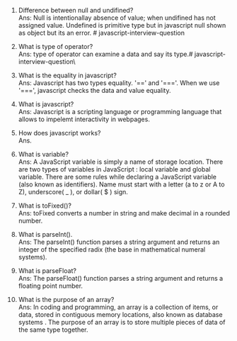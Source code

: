 1. Difference between null and undifined?\
Ans: Null is intentionallay absence of value; when undifined has not assigned value. Undefined is primitive type but in javascript null shown as object but its an error. # javascript-interview-question

2. What is type of operator?\
Ans: type of operator can examine a data and say its type.# javascript-interview-question\

3. What is the equality in javascript?\
Ans: Javascript has two types equality. '==' and '==='. When we use 
'===', javascript checks the data and value equality.


4. What is javascript?\
Ans: Javascript is a scripting language or programming language that allows to impelemt 
interactivity in webpages.

5. How does javascript works?\
Ans. 
6. What is variable?\
Ans: A JavaScript variable is simply a name of storage location. There are two types of variables in JavaScript : local variable and global variable. There are some rules while declaring a JavaScript variable (also known as identifiers). Name must start with a letter (a to z or A to Z), underscore( _ ), or dollar( $ ) sign.
7. What is toFixed()?\
Ans: toFixed converts a number in string and make decimal in a rounded number.
8. What is parseInt().\
Ans: The parseInt() function parses a string argument and returns an integer of the specified radix (the base in mathematical numeral systems).
9. What is parseFloat?\
Ans: The parseFloat() function parses a string argument and returns a floating point number.
10. What is the purpose of an array?\
Ans: In coding and programming, an array is a collection of items, or data, stored in contiguous memory locations, also known as database systems . The purpose of an array is to store multiple pieces of data of the same type together.
